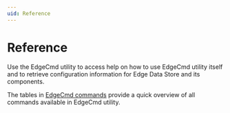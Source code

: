 ```yaml
---
uid: Reference
---
```


# Reference

Use the EdgeCmd utility to access help on how to use EdgeCmd utility itself and to retrieve configuration information for Edge Data Store and its components.

The tables in [EdgeCmd commands](xref:EdgecmdCommands) provide a quick overview of all commands available in EdgeCmd utility.